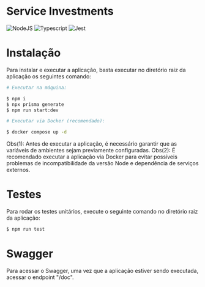# Service Investments

![NodeJS](https://img.shields.io/badge/Node.js-43853D?style=for-the-badge&logo=node.js&logoColor=white)
![Typescript](https://img.shields.io/badge/TypeScript-007ACC?style=for-the-badge&logo=typescript&logoColor=white)
![Jest](https://img.shields.io/badge/-jest-%23C21325?style=for-the-badge&logo=jest&logoColor=white)

# Instalação 

Para instalar e executar a aplicação, basta executar no diretório raiz da aplicação os seguintes comando:

```bash
# Executar na máquina:

$ npm i 
$ npx prisma generate
$ npm run start:dev

# Executar via Docker (recomendado):

$ docker compose up -d
```

Obs(1): Antes de executar a aplicação, é necessário garantir que as variáveis de ambientes sejam previamente configuradas. 
Obs(2): É recomendado executar a aplicação via Docker para evitar possíveis problemas de incompatibilidade da versão Node e dependência de serviços externos.

# Testes

Para rodar os testes unitários, execute o seguinte comando no diretório raiz da aplicação:

```bash
$ npm run test
```

# Swagger 

Para acessar o Swagger, uma vez que a aplicação estiver sendo executada, acessar o endpoint "/doc".
